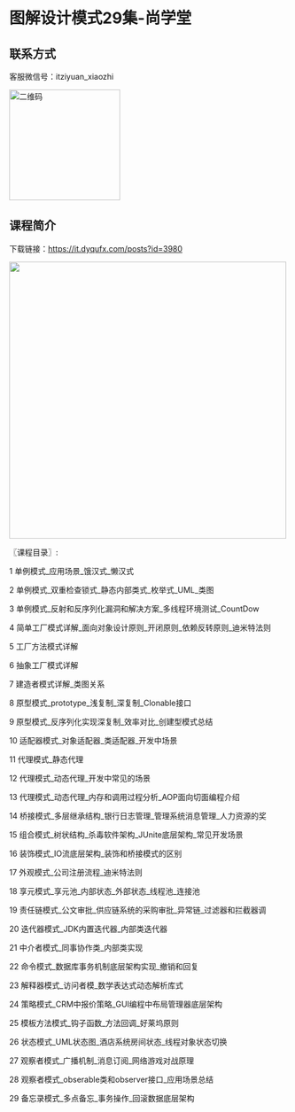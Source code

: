 # 图解设计模式29集-尚学堂

## 联系方式

客服微信号：itziyuan_xiaozhi

<img src="https://ziyuanyun.oss-cn-guangzhou.aliyuncs.com/common/20240614073449/666b82192834a.jpg" width="200" height="200" alt="二维码">

## 课程简介

下载链接：https://it.dyqufx.com/posts?id=3980

<img src="https://ziyuanyun.oss-cn-guangzhou.aliyuncs.com/yun/20240515185536/664494a841275.jpg" width="500" alt="">

  〖课程目录〗:

 1 单例模式_应用场景_饿汉式_懒汉式

 2 单例模式_双重检查锁式_静态内部类式_枚举式_UML_类图

 3 单例模式_反射和反序列化漏洞和解决方案_多线程环境测试_CountDow

 4 简单工厂模式详解_面向对象设计原则_开闭原则_依赖反转原则_迪米特法则

 5 工厂方法模式详解

 6 抽象工厂模式详解

 7 建造者模式详解_类图关系

 8 原型模式_prototype_浅复制_深复制_Clonable接口

 9 原型模式_反序列化实现深复制_效率对比_创建型模式总结

 10 适配器模式_对象适配器_类适配器_开发中场景

 11 代理模式_静态代理

 12 代理模式_动态代理_开发中常见的场景

 13 代理模式_动态代理_内存和调用过程分析_AOP面向切面编程介绍

 14 桥接模式_多层继承结构_银行日志管理_管理系统消息管理_人力资源的奖

 15 组合模式_树状结构_杀毒软件架构_JUnite底层架构_常见开发场景

 16 装饰模式_IO流底层架构_装饰和桥接模式的区别

 17 外观模式_公司注册流程_迪米特法则

 18 享元模式_享元池_内部状态_外部状态_线程池_连接池

 19 责任链模式_公文审批_供应链系统的采购审批_异常链_过滤器和拦截器调

 20 迭代器模式_JDK内置迭代器_内部类迭代器

 21 中介者模式_同事协作类_内部类实现

 22 命令模式_数据库事务机制底层架构实现_撤销和回复

 23 解释器模式_访问者模_数学表达式动态解析库式

 24 策略模式_CRM中报价策略_GUI编程中布局管理器底层架构

 25 模板方法模式_钩子函数_方法回调_好莱坞原则

 26 状态模式_UML状态图_酒店系统房间状态_线程对象状态切换

 27 观察者模式_广播机制_消息订阅_网络游戏对战原理

 28 观察者模式_obserable类和observer接口_应用场景总结

 29 备忘录模式_多点备忘_事务操作_回滚数据底层架构

  